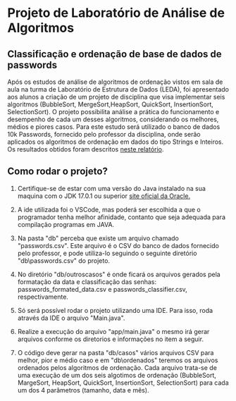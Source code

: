 # Projeto de Laboratório de Análise de Algoritmos

## Classificação e ordenação de base de dados de passwords

Após os estudos de análise de algoritmos de ordenação vistos em sala de aula na turma de Laboratório de Estrutura de Dados (LEDA), foi apresentado aos alunos a criação de um projeto de disciplina que visa implementar seis algoritmos (BubbleSort, MergeSort,HeapSort, QuickSort, InsertionSort, SelectionSort). O projeto possibilita análise a prática do funcionamento e desempenho de cada um desses algoritmos, considerando os melhores, médios e piores casos. Para este estudo será utilizado o banco de dados 10k Passwords, fornecido pelo professor da disciplina, onde serão aplicados os algoritmos de ordenação em dados do tipo Strings e Inteiros. Os resultados obtidos foram descritos [neste relatório](https://docs.google.com/document/d/12F8pTblzYzY5a7Xt21ZtICBKxmBmt156QIr4bwoFNXg/edit?usp=sharing).

## Como rodar o projeto?

1. Certifique-se de estar com uma versão do Java instalado na sua maquina com o JDK 17.0.1 ou superior [site oficial da Oracle.](https://www.oracle.com/java/technologies/javase/jdk17-archive-downloads.html)

2. A ide utilizada foi o VSCode, mas poderá ser escolhida a que o programador tenha melhor afinidade, contanto que seja adequada para compilação programas em JAVA.

3. Na pasta "db" perceba que existe um arquivo chamado "passwords.csv". Este arquivo é o CSV do banco de dados fornecido pelo professor, e  pode utiliza-lo seguindo o seguinte diretório  "db\passwords.csv" do projeto.

4. No diretório "db/outroscasos" é onde ficará os arquivos gerados pela formatação da data e classificação das senhas: passwords_formated_data.csv e passwords_classifier.csv, respectivamente.

5. Só será possível rodar o projeto utilizando uma IDE. Para isso, roda através da IDE o arquivo "Main.java".

6. Realize a execução do arquivo "app/main.java" o mesmo irá gerar arquivos conforme os diretorios e informações no item a seguir.

7. O código deve gerar na pasta "db/casos" vários arquivos CSV para melhor, pior e médio caso e em "db\ordenados" teremos os arquivos ordenados pelos algoritmos de ordenação. Cada arquivo trata-se de uma execução de um dos seis algotimos de ordenação (BubbleSort, MargeSort, HeapSort, QuickSort, InsertionSort, SelectionSort) para cada um dos 4 parâmetros (tamanho, data e mês).
